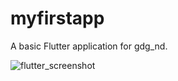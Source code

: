 # myfirstapp

A basic Flutter application for gdg_nd.

![flutter_screenshot](https://user-images.githubusercontent.com/30663710/41783204-ebbcb2f4-7659-11e8-9e51-3361ca3d916d.jpg)

